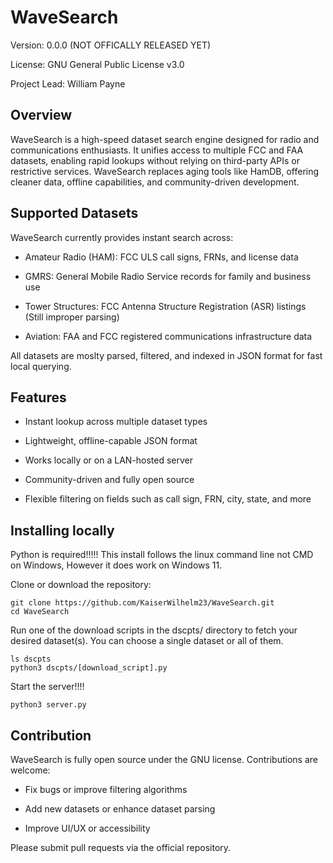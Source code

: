 # WaveSearch

Version: 0.0.0 (NOT OFFICALLY RELEASED YET)

License: GNU General Public License v3.0

Project Lead: William Payne

## Overview

WaveSearch is a high-speed dataset search engine designed for radio and communications enthusiasts. It unifies access to multiple FCC and FAA datasets, enabling rapid lookups without relying on third-party APIs or restrictive services. WaveSearch replaces aging tools like HamDB, offering cleaner data, offline capabilities, and community-driven development.

## Supported Datasets

WaveSearch currently provides instant search across:

* Amateur Radio (HAM): FCC ULS call signs, FRNs, and license data

* GMRS: General Mobile Radio Service records for family and business use

* Tower Structures: FCC Antenna Structure Registration (ASR) listings (Still improper parsing)

* Aviation: FAA and FCC registered communications infrastructure data

All datasets are moslty parsed, filtered, and indexed in JSON format for fast local querying.

## Features

* Instant lookup across multiple dataset types

* Lightweight, offline-capable JSON format

* Works locally or on a LAN-hosted server

* Community-driven and fully open source

* Flexible filtering on fields such as call sign, FRN, city, state, and more


## Installing locally 


Python is required!!!!! This install follows the linux command line not CMD on Windows, However it does work on Windows 11.

Clone or download the repository:
```
git clone https://github.com/KaiserWilhelm23/WaveSearch.git
cd WaveSearch
```

Run one of the download scripts in the dscpts/ directory to fetch your desired dataset(s). You can choose a single dataset or all of them.
```
ls dscpts
python3 dscpts/[download_script].py 
```

Start the server!!!! 
```
python3 server.py
```


## Contribution

WaveSearch is fully open source under the GNU license. Contributions are welcome:

* Fix bugs or improve filtering algorithms

* Add new datasets or enhance dataset parsing

* Improve UI/UX or accessibility

Please submit pull requests via the official repository.
